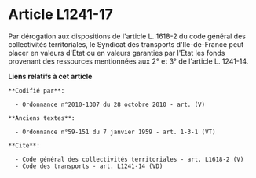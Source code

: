 # Article L1241-17

Par dérogation aux dispositions de l'article L. 1618-2 du code général des collectivités territoriales, le Syndicat des
transports d'Ile-de-France peut placer en valeurs d'Etat ou en valeurs garanties par l'Etat les fonds provenant des
ressources mentionnées aux 2° et 3° de l'article L. 1241-14.

**Liens relatifs à cet article**

	**Codifié par**:

	  - Ordonnance n°2010-1307 du 28 octobre 2010 - art. (V)

	**Anciens textes**:

	  - Ordonnance n°59-151 du 7 janvier 1959 - art. 1-3-1 (VT)

	**Cite**:

	  - Code général des collectivités territoriales - art. L1618-2 (V)
	  - Code des transports - art. L1241-14 (VD)
